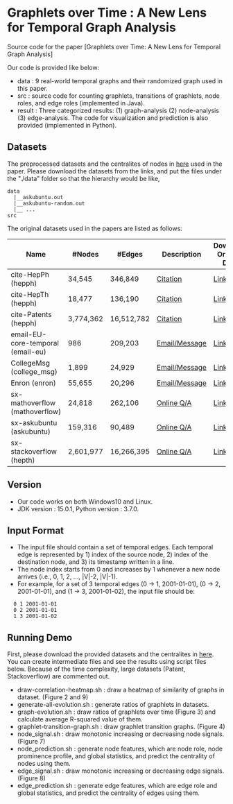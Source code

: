 # Graphlets over Time : A New Lens for Temporal Graph Analysis
Source code for the paper [Graphlets over Time: A New Lens for Temporal Graph Analysis]

Our code is provided like below:
* data : 9 real-world temporal graphs and their randomized graph used in this paper. 
* src : source code for counting graphlets, transitions of graphlets, node roles, and edge roles (implemented in Java).
* result : Three categorized results: (1) graph-analysis (2) node-analysis (3) edge-analysis. The code for visualization and prediction is also provided (implemented in Python). 

## Datasets
The preprocessed datasets and the centralites of nodes in [here](https://www.dropbox.com/sh/8vkizmq2mzknav4/AACGR-ZOWHJ4JkLqWWMeZSIGa?dl=0) used in the paper. Please download the datasets from the links, and put the files under the "./data" folder so that the hierarchy would be like, 
```
data
  |__askubuntu.out
  |__askubuntu-random.out
  |__ ...
src
```
The original datasets used in the papers are listed as follows:

| Name                             	| #Nodes    | #Edges    	| Description                                                             		| Download Original Data                                                                       |
|-----------------------------------|-----------|---------------|-------------------------------------------------------------------------------|--------------------------------------------------------------------------------|
| cite-HepPh (hepph)    			| 34,545    | 346,849   	| [Citation](https://snap.stanford.edu/data/cit-HepPh.html/) 					| [Link](https://snap.stanford.edu/data/cit-HepPh.txt.gz) |
| cite-HepTh (hepph)    			| 18,477    | 136,190      	| [Citation](https://snap.stanford.edu/data/cit-HepTh.html/) 					| [Link](https://snap.stanford.edu/data/cit-HepTh.txt.gz) |
| cite-Patents (hepph)    			| 3,774,362 | 16,512,782   	| [Citation](https://snap.stanford.edu/data/cit-Patents.html/) 					| [Link](https://snap.stanford.edu/data/cit-Patents.txt.gz) |
| email-EU-core-temporal (email-eu) | 986     	| 209,203   	| [Email/Message](https://snap.stanford.edu/data/email-Eu-core-temporal.html/) 	| [Link](https://snap.stanford.edu/data/email-Eu-core-temporal.txt.gz) |
| CollegeMsg (college_msg) 			| 1,899     | 24,929   		| [Email/Message](https://snap.stanford.edu/data/CollegeMsg.html/) 				| [Link](https://snap.stanford.edu/data/CollegeMsg.txt.gz) |
| Enron (enron)    					| 55,655    | 20,296	   	| [Email/Message](http://www.cs.cmu.edu/~enron/) 								| [Link](https://www.cs.cmu.edu/~./enron/enron_mail_20150507.tar.gz) |
| sx-mathoverflow (mathoverflow)    | 24,818    | 262,106   	| [Online Q/A](https://snap.stanford.edu/data/sx-mathoverflow.html/) 			| [Link](https://snap.stanford.edu/data/sx-mathoverflow.txt.gz) |
| sx-askubuntu (askubuntu)    		| 159,316   | 90,489   		| [Online Q/A](https://snap.stanford.edu/data/sx-askubuntu.html/) 				| [Link](https://snap.stanford.edu/data/sx-askubuntu.txt.gz) |
| sx-stackoverflow (hepth)    		| 2,601,977 | 16,266,395	| [Online Q/A](https://snap.stanford.edu/data/sx-stackoverflow.html/) 			| [Link](https://snap.stanford.edu/data/sx-stackoverflow.txt.gz) |


## Version
 * Our code works on both Windows10 and Linux. 
 * JDK version : 15.0.1, Python version : 3.7.0.

## Input Format
 * The input file should contain a set of temporal edges. Each temporal edge is represented by 1) index of the source node, 2) index of the destination node, and 3) its timestamp written in a line.
 * The node index starts from 0 and increases by 1 whenever a new node arrives (i.e., 0, 1, 2, ..., |V|-2, |V|-1).
 * For example, for a set of 3 temporal edges (0 → 1, 2001-01-01), (0 → 2, 2001-01-01), and (1 → 3, 2001-01-02), the input file should be: 
```
  0 1 2001-01-01
  0 2 2001-01-01
  1 3 2001-01-02
```

## Running Demo
First, please download the provided datasets and the centralites in [here](https://www.dropbox.com/sh/8vkizmq2mzknav4/AACGR-ZOWHJ4JkLqWWMeZSIGa?dl=0).
You can create intermediate files and see the results using script files below. Because of the time complexity, large datasets (Patent, Stackoverflow) are commented out.
 * draw-correlation-heatmap.sh : draw a heatmap of similarity of graphs in dataset. (Figure 2 and 9)
 * generate-all-evolution.sh : generate ratios of graphlets in datasets. 
 * graph-evolution.sh : draw ratios of graphlets over time (Figure 3) and calculate average R-squared value of them. 
 * graphlet-transition-graph.sh : draw graphlet transition graphs. (Figure 4)
 * node_signal.sh :  draw monotonic increasing or decreasing node signals. (Figure 7)
 * node_prediction.sh : generate node features, which are node role, node prominence profile, and global statistics, and predict the centrality of nodes using them.  
 * edge_signal.sh : draw monotonic increasing or decreasing edge signals. (Figure 8)
 * edge_prediction.sh : generate edge features, which are edge role and global statistics, and predict the centrality of edges using them.
